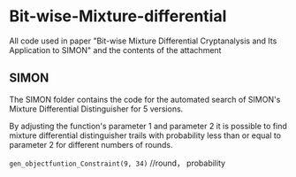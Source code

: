 # Bit-wise-Mixture-differential
All code used in paper "Bit-wise Mixture Differential Cryptanalysis and Its Application to SIMON" and the contents of the attachment

## SIMON
The SIMON folder contains the code for the automated search of SIMON's Mixture Differential Distinguisher for 5 versions.

By adjusting the function's parameter 1 and parameter 2 it is possible to find mixture differential distinguisher trails with probability less than or equal to parameter 2 for different numbers of rounds.

`gen_objectfuntion_Constraint(9, 34)` //round， probability
